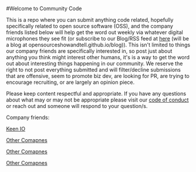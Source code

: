 #Welcome to Community Code

This is a repo where you can submit anything code related, hopefully specifically related to open source software (OSS), and the company friends listed below will help get the word out weekly via whatever digital microphones they see fit (or subscribe to our Blog/RSS feed at [here](http://omgdogs.com) (will be a blog at opensourceshowandtell.github.io/blog)). This isn't limited to things our company friends are specifically interested in, so post just about anything you think might interest other humans, it's is a way to get the word out about interesting things happening in our community. We reserve the right to not post everything submitted and will filter/decline submissions that are offensive, seem to promote biz dev, are looking for PR, are trying to encourage recruiting, or are largely an opinion piece.

Please keep content respectful and appropriate. If you have any questions about what may or may not be appropriate please visit our [code of conduct](https://github.com/OpenSourceShowAndTell/code-of-conduct) or reach out and someone will respond to your question/s.


Company friends:

[Keen IO](http://keen.io)

[Other Comapnes](links)

[Other Comapnes](links)

[Other Comapnes](links)

